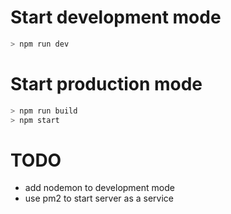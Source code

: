 # Start development mode

```js
> npm run dev
```

# Start production mode

```js
> npm run build
> npm start
```

# TODO
  - add nodemon to development mode
  - use pm2 to start server as a service
